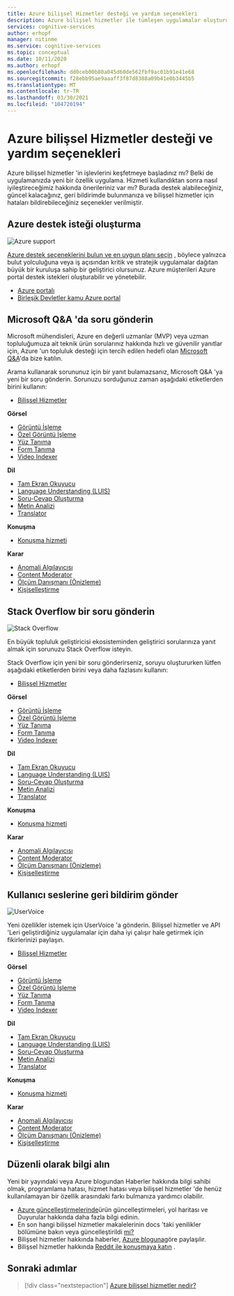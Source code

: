 ```yaml
---
title: Azure bilişsel Hizmetler desteği ve yardım seçenekleri
description: Azure bilişsel hizmetler ile tümleşen uygulamalar oluştururken sorular ve sorunlar için yardım ve destek alma.
services: cognitive-services
author: erhopf
manager: nitinme
ms.service: cognitive-services
ms.topic: conceptual
ms.date: 10/11/2020
ms.author: erhopf
ms.openlocfilehash: dd0ceb00b80a045d60de562fbf9ac01b91e41e68
ms.sourcegitcommit: f28ebb95ae9aaaff3f87d8388a09b41e0b3445b5
ms.translationtype: MT
ms.contentlocale: tr-TR
ms.lasthandoff: 03/30/2021
ms.locfileid: "104720194"
---
```

# <a name="azure-cognitive-services-support-and-help-options"></a>Azure bilişsel Hizmetler desteği ve yardım seçenekleri

Azure bilişsel hizmetler 'in işlevlerini keşfetmeye başladınız mı? Belki de uygulamanızda yeni bir özellik uygulama. Hizmeti kullandıktan sonra nasıl iyileştireceğimiz hakkında önerileriniz var mı? Burada destek alabileceğiniz, güncel kalacağınız, geri bildirimde bulunmanıza ve bilişsel hizmetler için hataları bildirebileceğiniz seçenekler verilmiştir.

## <a name="create-an-azure-support-request"></a>Azure destek isteği oluşturma

<div class='icon is-large'>
    <img alt='Azure support' src='https://docs.microsoft.com/media/logos/logo_azure.svg'>
</div>

[Azure destek seçeneklerini bulun ve en uygun planı seçin](https://azure.microsoft.com/support/plans) , böylece yalnızca bulut yolculuğuna veya iş açısından kritik ve stratejik uygulamalar dağıtan büyük bir kuruluşa sahip bir geliştirici olursunuz. Azure müşterileri Azure portal destek istekleri oluşturabilir ve yönetebilir.

* [Azure portalı](https://ms.portal.azure.com/#blade/Microsoft_Azure_Support/HelpAndSupportBlade/overview)
* [Birleşik Devletler kamu Azure portal](https://portal.azure.us)


## <a name="post-a-question-on-microsoft-qa"></a>Microsoft Q&A 'da soru gönderin

Microsoft mühendisleri, Azure en değerli uzmanlar (MVP) veya uzman topluluğumuza ait teknik ürün sorularınız hakkında hızlı ve güvenilir yanıtlar için, Azure 'un topluluk desteği için tercih edilen hedefi olan [Microsoft Q&A](/answers/products/azure?product=all)'da bize katılın.

Arama kullanarak sorununuz için bir yanıt bulamazsanız, Microsoft Q&A 'ya yeni bir soru gönderin. Sorunuzu sorduğunuz zaman aşağıdaki etiketlerden birini kullanın:

* [Bilişsel Hizmetler](/answers/topics/azure-cognitive-services.html)

**Görsel**

* [Görüntü İşleme](/answers/topics/azure-computer-vision.html)
* [Özel Görüntü İşleme](/answers/topics/azure-custom-vision.html)
* [Yüz Tanıma](/answers/topics/azure-face.html)
* [Form Tanıma](/answers/topics/azure-form-recognizer.html)
* [Video Indexer](/answers/topics/azure-media-services.html)

**Dil**

* [Tam Ekran Okuyucu](/answers/topics/azure-immersive-reader.html)
* [Language Understanding (LUIS)](/answers/topics/azure-language-understanding.html)
* [Soru-Cevap Oluşturma](/answers/topics/azure-qna-maker.html)
* [Metin Analizi](/answers/topics/azure-text-analytics.html)
* [Translator](/answers/topics/azure-translator.html)

**Konuşma**

* [Konuşma hizmeti](/answers/topics/azure-speech.html)


**Karar**

* [Anomali Algılayıcısı](/answers/topics/azure-anomaly-detector.html) 
* [Content Moderator](/answers/topics/azure-content-moderator.html)
* [Ölçüm Danışmanı (Önizleme)]()
* [Kişiselleştirme](/answers/topics/azure-personalizer.html)

## <a name="post-a-question-to-stack-overflow"></a>Stack Overflow bir soru gönderin

<div class='icon is-large'>
    <img alt='Stack Overflow' src='https://docs.microsoft.com/media/logos/logo_stackoverflow.svg'>
</div>

En büyük topluluk geliştiricisi ekosisteminden geliştirici sorularınıza yanıt almak için sorunuzu Stack Overflow isteyin.

Stack Overflow için yeni bir soru gönderirseniz, soruyu oluştururken lütfen aşağıdaki etiketlerden birini veya daha fazlasını kullanın:

* [Bilişsel Hizmetler](https://stackoverflow.com/questions/tagged/azure-cognitive-services)

**Görsel**

* [Görüntü İşleme](https://stackoverflow.com/search?q=azure+computer+vision)
* [Özel Görüntü İşleme](https://stackoverflow.com/search?q=azure+custom+vision)
* [Yüz Tanıma](https://stackoverflow.com/search?q=azure+face)
* [Form Tanıma](https://stackoverflow.com/search?q=azure+form+recognizer)
* [Video Indexer](https://stackoverflow.com/search?q=azure+video+indexer)

**Dil**

* [Tam Ekran Okuyucu](https://stackoverflow.com/search?q=azure+immersive+reader)
* [Language Understanding (LUIS)](https://stackoverflow.com/search?q=azure+luis+language+understanding)
* [Soru-Cevap Oluşturma](https://stackoverflow.com/search?q=azure+qna+maker)
* [Metin Analizi](https://stackoverflow.com/search?q=azure+text+analytics)
* [Translator](https://stackoverflow.com/search?q=azure+translator+text)

**Konuşma**

* [Konuşma hizmeti](https://stackoverflow.com/search?q=azure+speech)

**Karar**

* [Anomali Algılayıcısı](https://stackoverflow.com/search?q=azure+anomaly+detector) 
* [Content Moderator](https://stackoverflow.com/search?q=azure+content+moderator)
* [Ölçüm Danışmanı (Önizleme)](https://stackoverflow.com/search?q=azure+metrics+advisor)
* [Kişiselleştirme](https://stackoverflow.com/search?q=azure+personalizer)

## <a name="submit-feedback-on-user-voice"></a>Kullanıcı seslerine geri bildirim gönder

<div class='icon is-large'>
    <img alt='UserVoice' src='https://docs.microsoft.com/media/logos/logo-uservoice.svg'>
</div>

Yeni özellikler istemek için UserVoice 'a gönderin. Bilişsel hizmetler ve API 'Leri geliştirdiğiniz uygulamalar için daha iyi çalışır hale getirmek için fikirlerinizi paylaşın. 

* [Bilişsel Hizmetler](https://feedback.azure.com/forums/932041-azure-cognitive-services?category_id=395737)

**Görsel**

* [Görüntü İşleme](https://feedback.azure.com/forums/932041-azure-cognitive-services?category_id=395743)
* [Özel Görüntü İşleme](https://feedback.azure.com/forums/932041-azure-cognitive-services?category_id=395743)
* [Yüz Tanıma](https://feedback.azure.com/forums/932041-azure-cognitive-services?category_id=395743)
* [Form Tanıma](https://feedback.azure.com/forums/932041-azure-cognitive-services?category_id=395743)
* [Video Indexer](https://feedback.azure.com/forums/932041-azure-cognitive-services?category_id=395743)

**Dil**

* [Tam Ekran Okuyucu](https://feedback.azure.com/forums/932041-azure-cognitive-services?category_id=395749)
* [Language Understanding (LUIS)](https://feedback.azure.com/forums/932041-azure-cognitive-services?category_id=395749)
* [Soru-Cevap Oluşturma](https://feedback.azure.com/forums/932041-azure-cognitive-services?category_id=395749)
* [Metin Analizi](https://feedback.azure.com/forums/932041-azure-cognitive-services?category_id=395749)
* [Translator](https://feedback.azure.com/forums/932041-azure-cognitive-services?category_id=395749)

**Konuşma**

* [Konuşma hizmeti](https://feedback.azure.com/forums/932041-azure-cognitive-services?category_id=395740)

**Karar**

* [Anomali Algılayıcısı](https://feedback.azure.com/forums/932041-azure-cognitive-services?category_id=395746) 
* [Content Moderator](https://feedback.azure.com/forums/932041-azure-cognitive-services?category_id=395746)
* [Ölçüm Danışmanı (Önizleme)](https://feedback.azure.com/forums/932041-azure-cognitive-services?category_id=395746)
* [Kişiselleştirme](https://feedback.azure.com/forums/932041-azure-cognitive-services?category_id=395746)

## <a name="stay-informed"></a>Düzenli olarak bilgi alın

Yeni bir yayındaki veya Azure blogundan Haberler hakkında bilgi sahibi olmak, programlama hatası, hizmet hatası veya bilişsel hizmetler 'de henüz kullanılamayan bir özellik arasındaki farkı bulmanıza yardımcı olabilir.

* [Azure güncelleştirmelerinde](https://azure.microsoft.com/updates/?category=ai-machine-learning&query=Azure%20Cognitive%20Services)ürün güncelleştirmeleri, yol haritası ve Duyurular hakkında daha fazla bilgi edinin.
* En son hangi bilişsel hizmetler makalelerinin docs 'taki yenilikler bölümüne bakın veya güncelleştirildi [mi?](whats-new-docs.md)
* Bilişsel hizmetler hakkında haberler, [Azure bloguna](https://azure.microsoft.com/blog/topics/cognitive-services/)göre paylaşılır.
* Bilişsel hizmetler hakkında [Reddıt ile konuşmaya katın](https://www.reddit.com/r/AZURE/search/?q=Cognitive%20Services&restrict_sr=1) .

## <a name="next-steps"></a>Sonraki adımlar

> [!div class="nextstepaction"]
> [Azure bilişsel hizmetler nedir?](./what-are-cognitive-services.md)